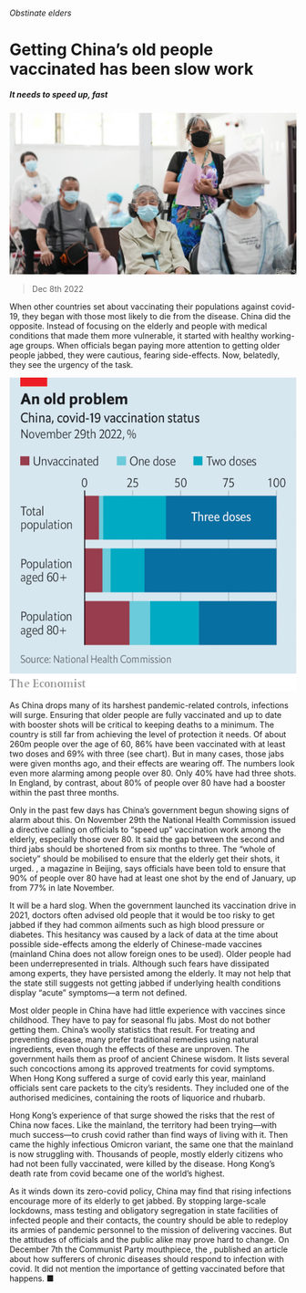 ###### Obstinate elders

# Getting China’s old people vaccinated has been slow work 

##### It needs to speed up, fast 

![image](images/20221210_CNP502.jpg) 

> Dec 8th 2022 

When other countries set about vaccinating their populations against covid-19, they began with those most likely to die from the disease. China did the opposite. Instead of focusing on the elderly and people with medical conditions that made them more vulnerable, it started with healthy working-age groups. When officials began paying more attention to getting older people jabbed, they were cautious, fearing side-effects. Now, belatedly, they see the urgency of the task.

![image](images/20221210_CNC113.png) 


As China drops many of its harshest pandemic-related controls, infections will surge. Ensuring that older people are fully vaccinated and up to date with booster shots will be critical to keeping deaths to a minimum. The country is still far from achieving the level of protection it needs. Of about 260m people over the age of 60, 86% have been vaccinated with at least two doses and 69% with three (see chart). But in many cases, those jabs were given months ago, and their effects are wearing off. The numbers look even more alarming among people over 80. Only 40% have had three shots. In England, by contrast, about 80% of people over 80 have had a booster within the past three months. 

Only in the past few days has China’s government begun showing signs of alarm about this. On November 29th the National Health Commission issued a directive calling on officials to “speed up” vaccination work among the elderly, especially those over 80. It said the gap between the second and third jabs should be shortened from six months to three. The “whole of society” should be mobilised to ensure that the elderly get their shots, it urged. , a magazine in Beijing, says officials have been told to ensure that 90% of people over 80 have had at least one shot by the end of January, up from 77% in late November.

It will be a hard slog. When the government launched its vaccination drive in 2021, doctors often advised old people that it would be too risky to get jabbed if they had common ailments such as high blood pressure or diabetes. This hesitancy was caused by a lack of data at the time about possible side-effects among the elderly of Chinese-made vaccines (mainland China does not allow foreign ones to be used). Older people had been underrepresented in trials. Although such fears have dissipated among experts, they have persisted among the elderly. It may not help that the state still suggests not getting jabbed if underlying health conditions display “acute” symptoms—a term not defined. 

Most older people in China have had little experience with vaccines since childhood. They have to pay for seasonal flu jabs. Most do not bother getting them. China’s woolly statistics  that result. For treating and preventing disease, many prefer traditional remedies using natural ingredients, even though the effects of these are unproven. The government hails them as proof of ancient Chinese wisdom. It lists several such concoctions among its approved treatments for covid symptoms. When Hong Kong suffered a surge of covid early this year, mainland officials sent care packets to the city’s residents. They included one of the authorised medicines, containing the roots of liquorice and rhubarb. 

Hong Kong’s experience of that surge showed the risks that the rest of China now faces. Like the mainland, the territory had been trying—with much success—to crush covid rather than find ways of living with it. Then came the highly infectious Omicron variant, the same one that the mainland is now struggling with. Thousands of people, mostly elderly citizens who had not been fully vaccinated, were killed by the disease. Hong Kong’s death rate from covid became one of the world’s highest. 

As it winds down its zero-covid policy, China may find that rising infections encourage more of its elderly to get jabbed. By stopping large-scale lockdowns, mass testing and obligatory segregation in state facilities of infected people and their contacts, the country should be able to redeploy its armies of pandemic personnel to the mission of delivering vaccines. But the attitudes of officials and the public alike may prove hard to change. On December 7th the Communist Party mouthpiece, the , published an article about how sufferers of chronic diseases should respond to infection with covid. It did not mention the importance of getting vaccinated before that happens. ■


